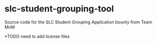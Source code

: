 slc-student-grouping-tool
=========================

Source code for the SLC Student Grouping Application bounty from Team MnM

*TODO need to add license files